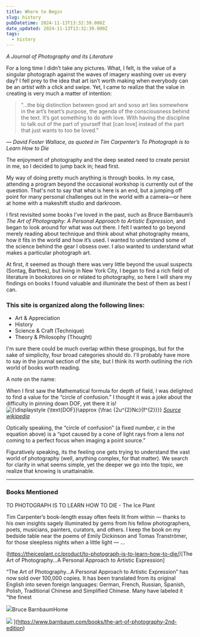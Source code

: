 ```yaml
---
title: Where to Begin
slug: history
pubDatetime: 2024-11-13T13:32:39.000Z
date_updated: 2024-11-13T13:32:39.000Z
tags:
  - history
---
```


_A Journal of Photography and its Literature_

For a long time I didn’t take any pictures. What, I felt, is the value of a singular photograph against the waves of imagery washing over us every day? I fell prey to the idea that art isn’t worth making when everybody can be an _artist_ with a click and swipe. Yet, I came to realize that the value in creating is very much a matter of intention:

> “…the big distinction between good art and soso art lies somewhere in the art’s heart’s purpose, the agenda of the consciousness behind the text. It’s got something to do with love. With having the discipline to talk out of the part of yourself that [can love] instead of the part that just wants to too be loved.”

_— David Foster Wallace, as quoted in Tim Carpenter’s To Photograph is to Learn How to Die_

The enjoyment of photography and the deep seated need to create persist in me, so I decided to jump back in; head first.

My way of doing pretty much anything is through books. In my case, attending a program beyond the occasional workshop is currently out of the question. That's not to say that what is here is an end, but a jumping off point for many personal challenges out in the world with a camera—or here at home with a makeshift studio and darkroom.

I first revisited some books I’ve loved in the past, such as Bruce Barnbaum’s _The Art of Photography: A Personal Approach to Artistic Expression_, and began to look around for what was out there. I felt I wanted to go beyond merely reading about technique and think about what photography means, how it fits in the world and how it’s used. I wanted to understand some of the science behind the gear I obsess over. I also wanted to understand what makes a particular photograph art.

At first, it seemed as though there was very little beyond the usual suspects (Sontag, Barthes), but living in New York City, I began to find a rich field of literature in bookstores on or related to photography, so here I will share my findings on books I found valuable and illuminate the best of them as best I can.

### This site is organized along the following lines:

- Art & Appreciation
- History
- Science & Craft (Technique)
- Theory & Philosophy (Thought)

I'm sure there could be much overlap within these groupings, but for the sake of simplicity, four broad categories should do. I'll probably have more to say in the journal section of the site, but I think its worth outlining the rich world of books worth reading.

A note on the name:

When I first saw the Mathematical formula for depth of field, I was delighted to find a value for the “circle of confusion.” I thought it was a joke about the difficulty in pinning down DOF, yet there it is!
![{\displaystyle {\text{DOF}}\approx {\frac {2u^{2}Nc}{f^{2}}}}](https://wikimedia.org/api/rest_v1/media/math/render/svg/187d5ad538cee7781bf148b2226c86317b83cd31)
[_Source wikipedia_](https://en.wikipedia.org/wiki/Depth_of_field)

Optically speaking, the “circle of confusion” (a fixed number, _c_ in the equation above) is a “spot caused by a cone of light rays from a lens _not_ coming to a perfect focus when imaging a point source.”

Figuratively speaking, its the feeling one gets trying to understand the vast world of photography (well, anything complex, for that matter). We search for clarity in what seems simple, yet the deeper we go into the topic, we realize that knowing is unattainable.

---

### **Books Mentioned**

TO PHOTOGRAPH IS TO LEARN HOW TO DIE - The Ice Plant

Tim Carpenter’s book-length essay often feels lit from within — thanks to his own insights sagely illuminated by gems from his fellow photographers, poets, musicians, painters, curators, and others. I keep the book on my bedside table near the poems of Emily Dickinson and Tomas Tranströmer, for those sleepless nights when a little light — …

(https://theiceplant.cc/product/to-photograph-is-to-learn-how-to-die/)[The Art of Photography...A Personal Approach to Artistic Expression]

“The Art of Photography…A Personal Approach to Artistic Expression” has now sold over 100,000 copies. It has been translated from its original English into seven foreign languages: German, French, Russian, Spanish, Polish, Traditional Chinese and Simplified Chinese. Many have labeled it “the finest

![](https://www.circle-of-confusion.com/content/images/icon/default-favicon-1.ico)Bruce BarnbaumHome

![](https://www.circle-of-confusion.com/content/images/thumbnail/WebAoP2ndEdBookCover-1.jpg)
](https://www.barnbaum.com/books/the-art-of-photography-2nd-edition)
